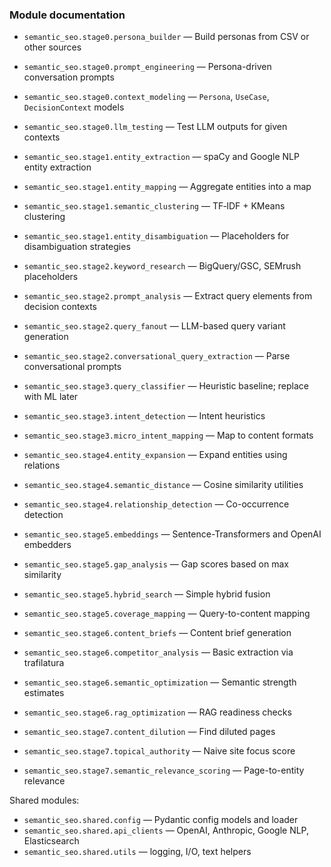 ### Module documentation

- `semantic_seo.stage0.persona_builder` — Build personas from CSV or other sources
- `semantic_seo.stage0.prompt_engineering` — Persona-driven conversation prompts
- `semantic_seo.stage0.context_modeling` — `Persona`, `UseCase`, `DecisionContext` models
- `semantic_seo.stage0.llm_testing` — Test LLM outputs for given contexts

- `semantic_seo.stage1.entity_extraction` — spaCy and Google NLP entity extraction
- `semantic_seo.stage1.entity_mapping` — Aggregate entities into a map
- `semantic_seo.stage1.semantic_clustering` — TF‑IDF + KMeans clustering
- `semantic_seo.stage1.entity_disambiguation` — Placeholders for disambiguation strategies

- `semantic_seo.stage2.keyword_research` — BigQuery/GSC, SEMrush placeholders
- `semantic_seo.stage2.prompt_analysis` — Extract query elements from decision contexts
- `semantic_seo.stage2.query_fanout` — LLM-based query variant generation
- `semantic_seo.stage2.conversational_query_extraction` — Parse conversational prompts

- `semantic_seo.stage3.query_classifier` — Heuristic baseline; replace with ML later
- `semantic_seo.stage3.intent_detection` — Intent heuristics
- `semantic_seo.stage3.micro_intent_mapping` — Map to content formats

- `semantic_seo.stage4.entity_expansion` — Expand entities using relations
- `semantic_seo.stage4.semantic_distance` — Cosine similarity utilities
- `semantic_seo.stage4.relationship_detection` — Co-occurrence detection

- `semantic_seo.stage5.embeddings` — Sentence-Transformers and OpenAI embedders
- `semantic_seo.stage5.gap_analysis` — Gap scores based on max similarity
- `semantic_seo.stage5.hybrid_search` — Simple hybrid fusion
- `semantic_seo.stage5.coverage_mapping` — Query-to-content mapping

- `semantic_seo.stage6.content_briefs` — Content brief generation
- `semantic_seo.stage6.competitor_analysis` — Basic extraction via trafilatura
- `semantic_seo.stage6.semantic_optimization` — Semantic strength estimates
- `semantic_seo.stage6.rag_optimization` — RAG readiness checks

- `semantic_seo.stage7.content_dilution` — Find diluted pages
- `semantic_seo.stage7.topical_authority` — Naive site focus score
- `semantic_seo.stage7.semantic_relevance_scoring` — Page-to-entity relevance

Shared modules:
- `semantic_seo.shared.config` — Pydantic config models and loader
- `semantic_seo.shared.api_clients` — OpenAI, Anthropic, Google NLP, Elasticsearch
- `semantic_seo.shared.utils` — logging, I/O, text helpers
